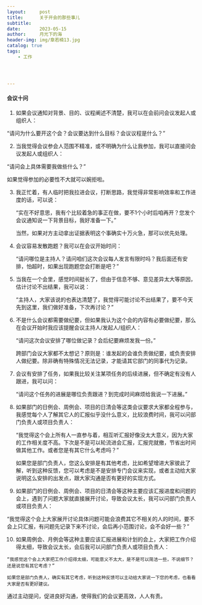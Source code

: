 ```yaml
---
layout:     post
title:      关于开会的那些事儿
subtitle:   
date:       2023-05-15
author:     月光下的海
header-img: img/章若楠13.jpg
catalog: true
tags:
    - 工作




---
```




#### 会议十问

1.  如果会议通知对背景、目的、议程阐述不清楚，我可以在会前问会议发起人或组织人：

   “请问为什么要开这个会？会议要达到什么目标？会议议程是什么？”



2.  当我觉得会议参会人范围不精准，或不明确为什么让我参加，我可以直接问会议发起人或组织人：

   “请问会上具体需要我做些什么？”

   如果觉得参加的必要性不大就可以婉拒啦。



3. 我正忙着，有人临时把我拉进会议，打断思路，我觉得非常影响效率和工作进度的话，可以说：

   “实在不好意思，我有个比较着急的事正在做，要不1个小时后咱再开？您发个会议通知说一下背景目标，我好准备一下。”

   当然，如果对方主动拿出证据表明这个事确实十万火急，那可以优先处理。



4. 会议容易发散跑题？我可以在会议开始时问：

   “请问哪位是主持人？请问咱们这次会议每人发言有限时吗？我后面还有安排，怕超时，如果出现跑题您会打断是吧？”



5. 当我在一个会里，感觉时间挺长了，但由于信息不够、意见差异太大等原因，估计讨论不出结果，我可以说：

   “主持人，大家该说的也表达清楚了，我觉得可能讨论不出结果了，要不今天先到这里，我们做好准备，下次再讨论？”



6. 不是什么会议都需要做纪要，但如果我认为这个会的内容有必要做纪要，那么在会议开始时我应该提醒会议主持人/发起人/组织人：

   “请问这次会议安排了哪位做记录？会后纪要麻烦发我一份。”

   跨部门会议大家都不太想记？原则是：谁发起的会谁负责做纪要，或负责安排人做纪要。除非确有特殊情况无法记录，才能请其它部门的同事代为记录。



7. 会议有安排了任务，如果我比较关注某项任务的后续进展，但不确定有没有人跟进，我可以问：

   “请问这个任务的进展是哪位负责跟进？到完成时间麻烦给我说一下进展。”



8. 如果部门的日例会、周例会、项目的日清会等这类会议要求大家都全程参与，我感觉每个人了解其它人的汇报似乎没什么意义，比较浪费时间，我可以问部门负责人或项目负责人：

   “我觉得这个会上所有人一直参与着，相互听汇报好像没太大意义，因为大家的工作相关度不高。下次是不是可以轮流进会汇报，汇报完就撤，节省出时间做其他工作。或者您是有其它什么考虑吗？”

   如果您是部门负责人，您这么安排是有其他考虑，比如希望增进大家彼此了解，听到这种反馈，您可以考虑是不是安排专门会议来实现，或者主动给大家说明这么安排的出发点，跟大家沟通是否有更好的实现方式。



9.  如果部门的日例会、周例会、项目的日清会等这种主要应该汇报进度和问题的会上，遇到了问题大家就直接展开讨论，导致会议太长，我可以问部门负责人或项目负责人：

   “我觉得这个会上大家展开讨论具体问题可能会浪费其它不相关的人的时间，要不会上只汇报，有问题先记录下来不讨论，会后再小范围讨论，会不会好一些？”



10.  如果周例会、月例会等这种主要应该汇报进展和计划的会上，大家把工作介绍得太细，导致会议太长，会后我可以问部门负责人或项目负责人：

    “我感觉这个会上大家把工作介绍得太细，可能意义不太大，是不是可以简洁一些，不说细节？还是说您有其它考虑？”

    如果您是部门负责人，确实有其它考虑，听到这种反馈可以主动给大家说一下您的考虑，也看看大家是否有更好建议。

    

通过主动提问，促进良好沟通，使得我们的会议更高效，人人有责。